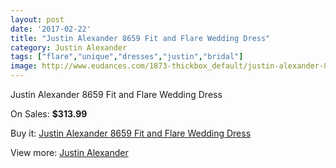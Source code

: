 ```yaml
---
layout: post
date: '2017-02-22'
title: "Justin Alexander 8659 Fit and Flare Wedding Dress"
category: Justin Alexander
tags: ["flare","unique","dresses","justin","bridal"]
image: http://www.eudances.com/1873-thickbox_default/justin-alexander-8659-fit-and-flare-wedding-dress.jpg
---
```

Justin Alexander 8659 Fit and Flare Wedding Dress

On Sales: **$313.99**
<a href="https://www.eudances.com/en/justin-alexander/643-justin-alexander-8659-fit-and-flare-wedding-dress.html"><amp-img layout="responsive" width="600" height="600" src="//www.eudances.com/1873-thickbox_default/justin-alexander-8659-fit-and-flare-wedding-dress.jpg" alt="Justin Alexander 8659 Fit and Flare Wedding Dress 0" /></a>
<a href="https://www.eudances.com/en/justin-alexander/643-justin-alexander-8659-fit-and-flare-wedding-dress.html"><amp-img layout="responsive" width="600" height="600" src="//www.eudances.com/1876-thickbox_default/justin-alexander-8659-fit-and-flare-wedding-dress.jpg" alt="Justin Alexander 8659 Fit and Flare Wedding Dress 1" /></a>
<a href="https://www.eudances.com/en/justin-alexander/643-justin-alexander-8659-fit-and-flare-wedding-dress.html"><amp-img layout="responsive" width="600" height="600" src="//www.eudances.com/1875-thickbox_default/justin-alexander-8659-fit-and-flare-wedding-dress.jpg" alt="Justin Alexander 8659 Fit and Flare Wedding Dress 2" /></a>
<a href="https://www.eudances.com/en/justin-alexander/643-justin-alexander-8659-fit-and-flare-wedding-dress.html"><amp-img layout="responsive" width="600" height="600" src="//www.eudances.com/1874-thickbox_default/justin-alexander-8659-fit-and-flare-wedding-dress.jpg" alt="Justin Alexander 8659 Fit and Flare Wedding Dress 3" /></a>

Buy it: [Justin Alexander 8659 Fit and Flare Wedding Dress](https://www.eudances.com/en/justin-alexander/643-justin-alexander-8659-fit-and-flare-wedding-dress.html "Justin Alexander 8659 Fit and Flare Wedding Dress")

View more: [Justin Alexander](https://www.eudances.com/en/7-justin-alexander "Justin Alexander")